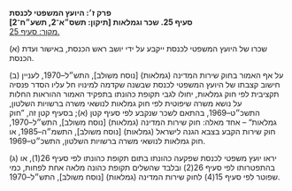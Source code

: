 **פרק ז׳: היועץ המשפטי לכנסת**  
**סעיף 25. שכר וגמלאות [תיקון: תשס״א־2, תשע״ח־2]**  
[מקור: סעיף 25. ](https://he.wikisource.org/wiki/חוק_הכנסת#סעיף_25)  

(א) שכרו של היועץ המשפטי לכנסת ייקבע על ידי יושב ראש הכנסת, באישור ועדת הכנסת.

(ב) על אף האמור בחוק שירות המדינה (גמלאות) [נוסח משולב], התש״ל–1970, לעניין חישוב קצבתו של היועץ המשפטי לכנסת שבשנה שקדמה למינויו חל עליו הסדר פנסיה תקציבית לפי חוק גמלאות, יחולו לגבי תקופת כהונתו בתפקיד האמור ההוראות החלות על נושא משרה שיפוטית לפי חוק גמלאות לנושאי משרה ברשויות השלטון, התשכ״ט–1969, בהתאם לשכר שנקבע לפי סעיף קטן (א); בסעיף קטן זה, ”חוק גמלאות“ – אחד מאלה: חוק שירות המדינה (גמלאות) [נוסח משולב], התש״ל–1970, חוק שירות הקבע בצבא הגנה לישראל (גמלאות) [נוסח משולב], התשמ״ה–1985, או חוק גמלאות לנושאי משרה ברשויות השלטון, התשכ״ט–1969.

(ג) יראו יועץ משפטי לכנסת שפקעה כהונתו בתום תקופת כהונתו לפי סעיף 26(1), או בהתפטרותו לפי סעיף 26(2) ובלבד שהשלים תקופת כהונה מלאה אחת לפחות, כמי שפוטר לפי סעיף 15(4) לחוק שירות המדינה (גמלאות) [נוסח משולב], התש״ל–1970.